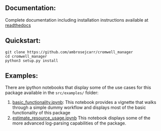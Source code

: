 ## Documentation:

Complete documentation including installation instructions available at 
[readthedocs](http://cromwell-manager.readthedocs.io/en/latest/) 


## Quickstart:

```
git clone https://github.com/ambrosejcarr/cromwell_manager
cd cromwell_manager
python3 setup.py install
```

## Examples:

There are ipython notebooks that display some of the use cases for this package available in the 
`src/examples/` folder:

1. [basic_functionality.ipynb](https://github.com/ambrosejcarr/cromwell-manager/tree/master/src/examples/basic_functionality.ipynb):
This notebook provides a vignette that walks through a simple dummy workflow and displays most of the basic functionality of this package
2. [estimate_resource_usage.ipynb](https://github.com/ambrosejcarr/cromwell-manager/tree/master/src/examples/estimate_resource_usage.ipynb)
This notebook displays some of the more advanced log-parsing capabilities of the package. 
